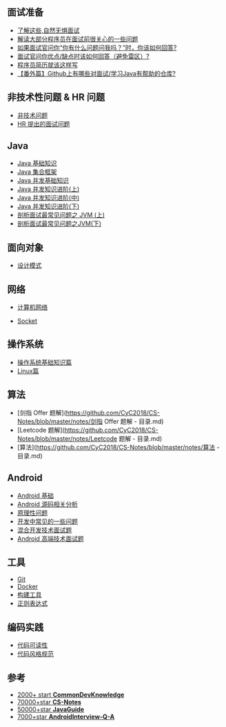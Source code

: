 

## 面试准备

- [了解这些,自然无惧面试](https://github.com/yangkun19921001/Schema_Learning_Records/blob/master/%E7%AC%94%E8%AF%95%E9%9D%A2%E8%AF%95/Android%20%E9%AB%98%E7%BA%A7%E5%B7%A5%E7%A8%8B%E5%B8%88%E9%9D%A2%E8%AF%95%E5%BF%85%E5%A4%87/%E9%9D%A2%E8%AF%95%E5%87%86%E5%A4%87/%E4%BA%86%E8%A7%A3%E8%BF%99%E4%BA%9B%2C%E8%87%AA%E7%84%B6%E6%97%A0%E6%83%A7%E9%9D%A2%E8%AF%95.md)
- [解读大部分程序员在面试前很关心的一些问题](https://github.com/yangkun19921001/Schema_Learning_Records/blob/master/%E7%AC%94%E8%AF%95%E9%9D%A2%E8%AF%95/Android%20%E9%AB%98%E7%BA%A7%E5%B7%A5%E7%A8%8B%E5%B8%88%E9%9D%A2%E8%AF%95%E5%BF%85%E5%A4%87/%E9%9D%A2%E8%AF%95%E5%87%86%E5%A4%87/%E8%A7%A3%E8%AF%BB%E5%A4%A7%E9%83%A8%E5%88%86%E7%A8%8B%E5%BA%8F%E5%91%98%E5%9C%A8%E9%9D%A2%E8%AF%95%E5%89%8D%E5%BE%88%E5%85%B3%E5%BF%83%E7%9A%84%E4%B8%80%E4%BA%9B%E9%97%AE%E9%A2%98.md)
- [如果面试官问你“你有什么问题问我吗？”时，你该如何回答?](https://github.com/yangkun19921001/Schema_Learning_Records/blob/master/%E7%AC%94%E8%AF%95%E9%9D%A2%E8%AF%95/Android%20%E9%AB%98%E7%BA%A7%E5%B7%A5%E7%A8%8B%E5%B8%88%E9%9D%A2%E8%AF%95%E5%BF%85%E5%A4%87/%E9%9D%A2%E8%AF%95%E5%87%86%E5%A4%87/%E5%A6%82%E6%9E%9C%E9%9D%A2%E8%AF%95%E5%AE%98%E9%97%AE%E4%BD%A0%E2%80%9C%E4%BD%A0%E6%9C%89%E4%BB%80%E4%B9%88%E9%97%AE%E9%A2%98%E9%97%AE%E6%88%91%E5%90%97%EF%BC%9F%E2%80%9D%E6%97%B6%EF%BC%8C%E4%BD%A0%E8%AF%A5%E5%A6%82%E4%BD%95%E5%9B%9E%E7%AD%94%3F.md)
- [面试官问你优点/缺点时该如何回答（避免雷区）?](https://github.com/yangkun19921001/Schema_Learning_Records/blob/master/%E7%AC%94%E8%AF%95%E9%9D%A2%E8%AF%95/Android%20%E9%AB%98%E7%BA%A7%E5%B7%A5%E7%A8%8B%E5%B8%88%E9%9D%A2%E8%AF%95%E5%BF%85%E5%A4%87/%E9%9D%A2%E8%AF%95%E5%87%86%E5%A4%87/%E9%9D%A2%E8%AF%95%E5%AE%98%E9%97%AE%E4%BD%A0%E4%BC%98%E7%82%B9%E7%BC%BA%E7%82%B9%E6%97%B6%E8%AF%A5%E5%A6%82%E4%BD%95%E5%9B%9E%E7%AD%94%EF%BC%88%E9%81%BF%E5%85%8D%E9%9B%B7%E5%8C%BA%EF%BC%89%3F.md)
- [程序员简历就该这样写](https://github.com/yangkun19921001/Schema_Learning_Records/blob/master/%E7%AC%94%E8%AF%95%E9%9D%A2%E8%AF%95/Android%20%E9%AB%98%E7%BA%A7%E5%B7%A5%E7%A8%8B%E5%B8%88%E9%9D%A2%E8%AF%95%E5%BF%85%E5%A4%87/%E9%9D%A2%E8%AF%95%E5%87%86%E5%A4%87/%E7%A8%8B%E5%BA%8F%E5%91%98%E7%AE%80%E5%8E%86%E5%B0%B1%E8%AF%A5%E8%BF%99%E6%A0%B7%E5%86%99.md)
- [【番外篇】Github上有哪些对面试/学习Java有帮助的仓库?](https://github.com/yangkun19921001/Schema_Learning_Records/blob/master/%E7%AC%94%E8%AF%95%E9%9D%A2%E8%AF%95/Android%20%E9%AB%98%E7%BA%A7%E5%B7%A5%E7%A8%8B%E5%B8%88%E9%9D%A2%E8%AF%95%E5%BF%85%E5%A4%87/%E9%9D%A2%E8%AF%95%E5%87%86%E5%A4%87/%E7%95%AA%E5%A4%96%E7%AF%87.md)

## 非技术性问题 & HR 问题

- [非技术问题](https://github.com/yangkun19921001/Schema_Learning_Records/blob/master/%E7%AC%94%E8%AF%95%E9%9D%A2%E8%AF%95/Android%20%E9%AB%98%E7%BA%A7%E5%B7%A5%E7%A8%8B%E5%B8%88%E9%9D%A2%E8%AF%95%E5%BF%85%E5%A4%87/%E9%9D%9E%E6%8A%80%E6%9C%AF%E9%97%AE%E9%A2%98%20%26%20HR%20%E9%97%AE%E9%A2%98/%E9%9D%9E%E6%8A%80%E6%9C%AF%E6%80%A7%E9%97%AE%E9%A2%98%20%26%20HR%20%E9%97%AE%E9%A2%98%E6%B1%87%E6%80%BB.md)
- [HR 提出的面试问题](https://github.com/yangkun19921001/Schema_Learning_Records/blob/master/%E7%AC%94%E8%AF%95%E9%9D%A2%E8%AF%95/Android%20%E9%AB%98%E7%BA%A7%E5%B7%A5%E7%A8%8B%E5%B8%88%E9%9D%A2%E8%AF%95%E5%BF%85%E5%A4%87/%E9%9D%9E%E6%8A%80%E6%9C%AF%E9%97%AE%E9%A2%98%20%26%20HR%20%E9%97%AE%E9%A2%98/HR%20%E6%8F%90%E9%97%AE.md)

## Java

- [Java 基础知识](https://github.com/yangkun19921001/Schema_Learning_Records/blob/master/%E7%AC%94%E8%AF%95%E9%9D%A2%E8%AF%95/Android%20%E9%AB%98%E7%BA%A7%E5%B7%A5%E7%A8%8B%E5%B8%88%E9%9D%A2%E8%AF%95%E5%BF%85%E5%A4%87/Java/Java%20%E5%9F%BA%E7%A1%80%E7%9F%A5%E8%AF%86.md)
- [Java 集合框架](https://github.com/yangkun19921001/Schema_Learning_Records/blob/master/%E7%AC%94%E8%AF%95%E9%9D%A2%E8%AF%95/Android%20%E9%AB%98%E7%BA%A7%E5%B7%A5%E7%A8%8B%E5%B8%88%E9%9D%A2%E8%AF%95%E5%BF%85%E5%A4%87/Java/Java%20%E9%9B%86%E5%90%88%E6%A1%86%E6%9E%B6.md)
- [Java 并发基础知识](https://github.com/yangkun19921001/Schema_Learning_Records/blob/master/%E7%AC%94%E8%AF%95%E9%9D%A2%E8%AF%95/Android%20%E9%AB%98%E7%BA%A7%E5%B7%A5%E7%A8%8B%E5%B8%88%E9%9D%A2%E8%AF%95%E5%BF%85%E5%A4%87/Java/Java%20%E5%B9%B6%E5%8F%91%E5%9F%BA%E7%A1%80%E7%9F%A5%E8%AF%86.md)
- [Java 并发知识进阶(上)](https://github.com/yangkun19921001/Schema_Learning_Records/blob/master/%E7%AC%94%E8%AF%95%E9%9D%A2%E8%AF%95/Android%20%E9%AB%98%E7%BA%A7%E5%B7%A5%E7%A8%8B%E5%B8%88%E9%9D%A2%E8%AF%95%E5%BF%85%E5%A4%87/Java/java%20%E5%B9%B6%E5%8F%91%E7%9F%A5%E8%AF%86%E8%BF%9B%E9%98%B6(%E4%B8%8A).md)
- [Java 并发知识进阶(中)](https://github.com/yangkun19921001/Schema_Learning_Records/blob/master/%E7%AC%94%E8%AF%95%E9%9D%A2%E8%AF%95/Android%20%E9%AB%98%E7%BA%A7%E5%B7%A5%E7%A8%8B%E5%B8%88%E9%9D%A2%E8%AF%95%E5%BF%85%E5%A4%87/Java/Java%20%E5%B9%B6%E5%8F%91%E7%9F%A5%E8%AF%86%E8%BF%9B%E9%98%B6(%E4%B8%AD).md)
- [Java 并发知识进阶(下)](https://github.com/yangkun19921001/Schema_Learning_Records/blob/master/%E7%AC%94%E8%AF%95%E9%9D%A2%E8%AF%95/Android%20%E9%AB%98%E7%BA%A7%E5%B7%A5%E7%A8%8B%E5%B8%88%E9%9D%A2%E8%AF%95%E5%BF%85%E5%A4%87/Java/Java%20%E5%B9%B6%E5%8F%91%E7%9F%A5%E8%AF%86%E8%BF%9B%E9%98%B6(%E4%B8%8B).md)
- [剖析面试最常见问题之 JVM (上)](https://github.com/yangkun19921001/Schema_Learning_Records/blob/master/%E7%AC%94%E8%AF%95%E9%9D%A2%E8%AF%95/Android%20%E9%AB%98%E7%BA%A7%E5%B7%A5%E7%A8%8B%E5%B8%88%E9%9D%A2%E8%AF%95%E5%BF%85%E5%A4%87/Java/JVM%20(%E4%B8%8A).md)
- [剖析面试最常见问题之JVM(下)](https://github.com/yangkun19921001/Schema_Learning_Records/blob/master/%E7%AC%94%E8%AF%95%E9%9D%A2%E8%AF%95/Android%20%E9%AB%98%E7%BA%A7%E5%B7%A5%E7%A8%8B%E5%B8%88%E9%9D%A2%E8%AF%95%E5%BF%85%E5%A4%87/Java/JVM%20(%E4%B8%8B).md)

## 面向对象

- [设计模式](https://github.com/yangkun19921001/Schema_Learning_Records/blob/master/%E7%AC%94%E8%AF%95%E9%9D%A2%E8%AF%95/Android%20%E9%AB%98%E7%BA%A7%E5%B7%A5%E7%A8%8B%E5%B8%88%E9%9D%A2%E8%AF%95%E5%BF%85%E5%A4%87/%E8%AE%BE%E8%AE%A1%E6%A8%A1%E5%BC%8F/%E8%AE%BE%E8%AE%A1%E6%A8%A1%E5%BC%8F.md)

## 网络

- [计算机网络](https://github.com/yangkun19921001/Schema_Learning_Records/blob/master/%E7%AC%94%E8%AF%95%E9%9D%A2%E8%AF%95/Android%20%E9%AB%98%E7%BA%A7%E5%B7%A5%E7%A8%8B%E5%B8%88%E9%9D%A2%E8%AF%95%E5%BF%85%E5%A4%87/%E7%BD%91%E7%BB%9C/%E8%AE%A1%E7%AE%97%E6%9C%BA%E7%BD%91%E7%BB%9C%E5%9F%BA%E7%A1%80%E7%9F%A5%E8%AF%86.md)

- [Socket](https://github.com/yangkun19921001/Schema_Learning_Records/blob/master/%E7%AC%94%E8%AF%95%E9%9D%A2%E8%AF%95/Android%20%E9%AB%98%E7%BA%A7%E5%B7%A5%E7%A8%8B%E5%B8%88%E9%9D%A2%E8%AF%95%E5%BF%85%E5%A4%87/%E7%BD%91%E7%BB%9C/Socket.md)

## 操作系统

- [操作系统基础知识篇](https://xiaozhuanlan.com/topic/3748052961)
- [Linux篇](https://xiaozhuanlan.com/topic/5820643719)

## 算法

- [剑指 Offer 题解](https://github.com/CyC2018/CS-Notes/blob/master/notes/剑指 Offer 题解 - 目录.md)
- [Leetcode 题解](https://github.com/CyC2018/CS-Notes/blob/master/notes/Leetcode 题解 - 目录.md)
- [算法](https://github.com/CyC2018/CS-Notes/blob/master/notes/算法 - 目录.md)

## Android

- [Android 基础](https://github.com/yangkun19921001/Schema_Learning_Records/blob/master/%E7%AC%94%E8%AF%95%E9%9D%A2%E8%AF%95/Android%20%E9%AB%98%E7%BA%A7%E5%B7%A5%E7%A8%8B%E5%B8%88%E9%9D%A2%E8%AF%95%E5%BF%85%E5%A4%87/Android/Android%20%E5%9F%BA%E7%A1%80.md)
- [Android 源码相关分析](https://github.com/yangkun19921001/Schema_Learning_Records/blob/master/%E7%AC%94%E8%AF%95%E9%9D%A2%E8%AF%95/Android%20%E9%AB%98%E7%BA%A7%E5%B7%A5%E7%A8%8B%E5%B8%88%E9%9D%A2%E8%AF%95%E5%BF%85%E5%A4%87/Android/Android%20%E6%BA%90%E7%A0%81%E7%9B%B8%E5%85%B3%E5%88%86%E6%9E%90.md)
- [原理性问题](https://github.com/yangkun19921001/Schema_Learning_Records/blob/master/%E7%AC%94%E8%AF%95%E9%9D%A2%E8%AF%95/Android%20%E9%AB%98%E7%BA%A7%E5%B7%A5%E7%A8%8B%E5%B8%88%E9%9D%A2%E8%AF%95%E5%BF%85%E5%A4%87/Android/%E5%B8%B8%E8%A7%81%E7%9A%84%E5%8E%9F%E7%90%86%E6%80%A7%E9%97%AE%E9%A2%98.md)
- [开发中常见的一些问题](https://github.com/yangkun19921001/Schema_Learning_Records/blob/master/%E7%AC%94%E8%AF%95%E9%9D%A2%E8%AF%95/Android%20%E9%AB%98%E7%BA%A7%E5%B7%A5%E7%A8%8B%E5%B8%88%E9%9D%A2%E8%AF%95%E5%BF%85%E5%A4%87/Android/%E5%BC%80%E5%8F%91%E4%B8%AD%E9%81%87%E8%A7%81%E7%9A%84%E9%97%AE%E9%A2%98.md)
- [混合开发技术面试题](https://github.com/yangkun19921001/Schema_Learning_Records/blob/master/%E7%AC%94%E8%AF%95%E9%9D%A2%E8%AF%95/Android%20%E9%AB%98%E7%BA%A7%E5%B7%A5%E7%A8%8B%E5%B8%88%E9%9D%A2%E8%AF%95%E5%BF%85%E5%A4%87/Android/%E6%B7%B7%E5%90%88%E5%BC%80%E5%8F%91%E9%9D%A2%E8%AF%95%E9%A2%98.md)
- [Android 高端技术面试题](https://github.com/yangkun19921001/Schema_Learning_Records/blob/master/%E7%AC%94%E8%AF%95%E9%9D%A2%E8%AF%95/Android%20%E9%AB%98%E7%BA%A7%E5%B7%A5%E7%A8%8B%E5%B8%88%E9%9D%A2%E8%AF%95%E5%BF%85%E5%A4%87/Android/%E9%AB%98%E7%AB%AF%E6%8A%80%E6%9C%AF%E4%B8%93%E9%A2%98.md)

## 工具

- [Git](https://github.com/CyC2018/CS-Notes/blob/master/notes/Git.md)
- [Docker](https://github.com/CyC2018/CS-Notes/blob/master/notes/Docker.md)
- [构建工具](https://github.com/CyC2018/CS-Notes/blob/master/notes/构建工具.md)
- [正则表达式](https://github.com/CyC2018/CS-Notes/blob/master/notes/正则表达式.md)

## 编码实践

- [代码可读性](https://github.com/CyC2018/CS-Notes/blob/master/notes/代码可读性.md)
- [代码风格规范](https://github.com/CyC2018/CS-Notes/blob/master/notes/代码风格规范.md)

## 参考

- [2000+ start **CommonDevKnowledge**](https://github.com/AweiLoveAndroid/CommonDevKnowledge)
- [70000+star **CS-Notes**](https://github.com/CyC2018/CS-Notes)
- [50000+star **JavaGuide**](https://github.com/Snailclimb/JavaGuide)
- [7000+star **AndroidInterview-Q-A**](https://github.com/JackyAndroid/AndroidInterview-Q-A)

















